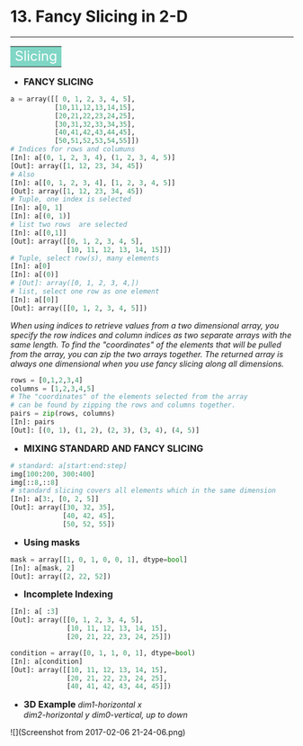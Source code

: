 # 13. Fancy Slicing in 2-D
---------------------------

**<table><tr><td bgcolor=#80d6c5><font color="white" size=5>Slicing</font></td></tr></table>**

- **<font size=3>FANCY SLICING</font>**

```python
a = array([[ 0, 1, 2, 3, 4, 5],
           [10,11,12,13,14,15],
           [20,21,22,23,24,25],
           [30,31,32,33,34,35],
           [40,41,42,43,44,45],
           [50,51,52,53,54,55]])
# Indices for rows and columuns
[In]: a[(0, 1, 2, 3, 4), (1, 2, 3, 4, 5)]
[Out]: array([1, 12, 23, 34, 45])
# Also
[In]: a[[0, 1, 2, 3, 4], [1, 2, 3, 4, 5]]
[Out]: array([1, 12, 23, 34, 45])
# Tuple, one index is selected
[In]: a[0, 1]
[In]: a[(0, 1)]
# list two rows  are selected
[In]: a[[0,1]]
[Out]: array([[0, 1, 2, 3, 4, 5],
              [10, 11, 12, 13, 14, 15]])
# Tuple, select row(s), many elements
[In]: a[0]
[In]: a[(0)]
# [Out]: array([0, 1, 2, 3, 4,]) 
# list, select one row as one element
[In]: a[[0]]
[Out]: array([[0, 1, 2, 3, 4, 5]])
```

*When using indices to retrieve values from a two dimensional array, you specify the row indices and column indices as two separate arrays with the same length. To find the "coordinates" of the elements that will be pulled from the array, you can zip the two arrays together.  The returned array is always one dimensional when you use fancy slicing along all dimensions.* 
```python
rows = [0,1,2,3,4]
columns = [1,2,3,4,5]
# The "coordinates" of the elements selected from the array 
# can be found by zipping the rows and columns together.
pairs = zip(rows, columns)
[In]: pairs
[Out]: [(0, 1), (1, 2), (2, 3), (3, 4), (4, 5)]
```

- **<font size=3>MIXING STANDARD AND FANCY SLICING</font>**

```python
# standard: a[start:end:step]
img[100:200, 300:400]
img[::8,::8]
# standard slicing covers all elements which in the same dimension
[In]: a[3:, [0, 2, 5]]
[Out]: array([30, 32, 35],
             [40, 42, 45],
             [50, 52, 55])
```

- **<font size=3>Using masks</font>**

```python
mask = array[[1, 0, 1, 0, 0, 1], dtype=bool]
[In]: a[mask, 2]
[Out]: array([2, 22, 52])
```

- **<font size=3>Incomplete Indexing</font>**

```python
[In]: a[ :3]
[Out]: array([[0, 1, 2, 3, 4, 5],
              [10, 11, 12, 13, 14, 15],
              [20, 21, 22, 23, 24, 25]])

condition = array([0, 1, 1, 0, 1], dtype=bool)
[In]: a[condition]
[Out]: array([[10, 11, 12, 13, 14, 15],
              [20, 21, 22, 23, 24, 25],
              [40, 41, 42, 43, 44, 45]])
```

- **<font size=3>3D Example</font>**
*dim1-horizontal x  
 dim2-horizontal y 
 dim0-vertical, up to down*

![](Screenshot from 2017-02-06 21-24-06.png)
